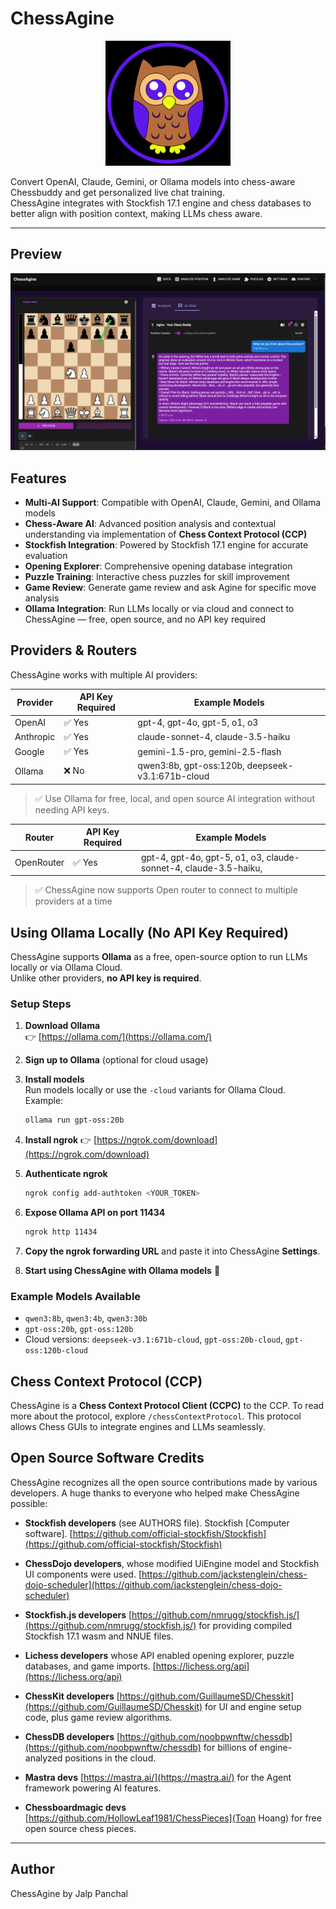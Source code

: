 
# ChessAgine

<p align="center">
  <img src="/public/static/images/agineowl.png" alt="ChessAgine" width="200"/>
</p>

Convert OpenAI, Claude, Gemini, or Ollama models into chess-aware Chessbuddy and get personalized live chat training.  
ChessAgine integrates with Stockfish 17.1 engine and chess databases to better align with position context, making LLMs chess aware.

---

## Preview

<p align="center">
  <img src="/public/static/images/aginepreviewgh.png" alt="ChessAgine_Preview" >
</p>



## Features

- **Multi-AI Support**: Compatible with OpenAI, Claude, Gemini, and Ollama models  
- **Chess-Aware AI**: Advanced position analysis and contextual understanding via implementation of **Chess Context Protocol (CCP)**  
- **Stockfish Integration**: Powered by Stockfish 17.1 engine for accurate evaluation  
- **Opening Explorer**: Comprehensive opening database integration  
- **Puzzle Training**: Interactive chess puzzles for skill improvement  
- **Game Review**: Generate game review and ask Agine for specific move analysis  
- **Ollama Integration**: Run LLMs locally or via cloud and connect to ChessAgine — free, open source, and no API key required  



## Providers & Routers

ChessAgine works with multiple AI providers:

| Provider   | API Key Required | Example Models                                   |
|------------|-----------------|-------------------------------------------------|
| OpenAI     | ✅ Yes          | gpt-4, gpt-4o, gpt-5, o1, o3                     |
| Anthropic  | ✅ Yes          | claude-sonnet-4, claude-3.5-haiku                |
| Google     | ✅ Yes          | gemini-1.5-pro, gemini-2.5-flash                 |
| Ollama     | ❌ No           | qwen3:8b, gpt-oss:120b, deepseek-v3.1:671b-cloud |

> ✅ Use Ollama for free, local, and open source AI integration without needing API keys.



| Router   | API Key Required | Example Models                                   |
|------------|-----------------|-------------------------------------------------|
| OpenRouter     | ✅ Yes          | gpt-4, gpt-4o, gpt-5, o1, o3, claude-sonnet-4, claude-3.5-haiku,                       |


> ✅ ChessAgine now supports Open router to connect to multiple providers at a time

## Using Ollama Locally (No API Key Required)

ChessAgine supports **Ollama** as a free, open-source option to run LLMs locally or via Ollama Cloud.  
Unlike other providers, **no API key is required**.

### Setup Steps

1. **Download Ollama**  
   👉 [https://ollama.com/](https://ollama.com/)

2. **Sign up to Ollama** (optional for cloud usage)

3. **Install models**  
   Run models locally or use the `-cloud` variants for Ollama Cloud.  
   Example:
   ```bash
   ollama run gpt-oss:20b


4. **Install ngrok**
   👉 [https://ngrok.com/download](https://ngrok.com/download)

5. **Authenticate ngrok**

   ```bash
   ngrok config add-authtoken <YOUR_TOKEN>
   ```

6. **Expose Ollama API on port 11434**

   ```bash
   ngrok http 11434
   ```

7. **Copy the ngrok forwarding URL** and paste it into ChessAgine **Settings**.

8. **Start using ChessAgine with Ollama models** 🎉

### Example Models Available

* `qwen3:8b`, `qwen3:4b`, `qwen3:30b`
* `gpt-oss:20b`, `gpt-oss:120b`
* Cloud versions: `deepseek-v3.1:671b-cloud`, `gpt-oss:20b-cloud`, `gpt-oss:120b-cloud`



## Chess Context Protocol (CCP)

ChessAgine is a **Chess Context Protocol Client (CCPC)** to the CCP.
To read more about the protocol, explore `/chessContextProtocol`.
This protocol allows Chess GUIs to integrate engines and LLMs seamlessly.




## Open Source Software Credits

ChessAgine recognizes all the open source contributions made by various developers.
A huge thanks to everyone who helped make ChessAgine possible:

* **Stockfish developers** (see AUTHORS file). Stockfish [Computer software]. [https://github.com/official-stockfish/Stockfish](https://github.com/official-stockfish/Stockfish)
* **ChessDojo developers**, whose modified UiEngine model and Stockfish UI components were used. [https://github.com/jackstenglein/chess-dojo-scheduler](https://github.com/jackstenglein/chess-dojo-scheduler)
* **Stockfish.js developers** [https://github.com/nmrugg/stockfish.js/](https://github.com/nmrugg/stockfish.js/) for providing compiled Stockfish 17.1 wasm and NNUE files.
* **Lichess developers** whose API enabled opening explorer, puzzle databases, and game imports. [https://lichess.org/api](https://lichess.org/api)
* **ChessKit developers** [https://github.com/GuillaumeSD/Chesskit](https://github.com/GuillaumeSD/Chesskit) for UI and engine setup code, plus game review algorithms.
* **ChessDB developers** [https://github.com/noobpwnftw/chessdb](https://github.com/noobpwnftw/chessdb) for billions of engine-analyzed positions in the cloud.
* **Mastra devs** [https://mastra.ai/](https://mastra.ai/) for the Agent framework powering AI features.

* **Chessboardmagic devs** [https://github.com/HollowLeaf1981/ChessPieces](Toan Hoang) for free open source chess pieces.

---

## Author

ChessAgine by Jalp Panchal


